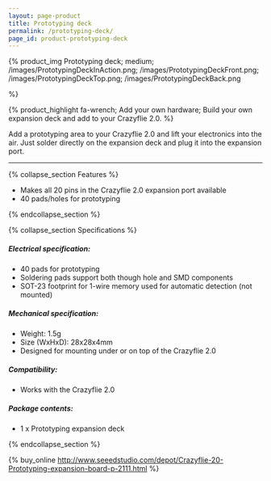 ```yaml
---
layout: page-product
title: Prototyping deck
permalink: /prototyping-deck/
page_id: product-prototyping-deck
---
```


{% product_img Prototyping deck; medium;
/images/PrototypingDeckInAction.png;
/images/PrototypingDeckFront.png;
/images/PrototypingDeckTop.png;
/images/PrototypingDeckBack.png



%}

{% product_highlight 
fa-wrench;
Add your own hardware;
Build your own expansion deck and add to your Crazyflie 2.0.
%}

Add a prototyping area to your Crazyflie 2.0 and lift your electronics
into the air. Just solder directly on the expansion deck and plug it
into the expansion port.

---

{% collapse_section Features %}

* Makes all 20 pins in the Crazyflie 2.0 expansion port available
* 40 pads/holes for prototyping

{% endcollapse_section %}

{% collapse_section Specifications %}
##### Electrical specification:

* 40 pads for prototyping
* Soldering pads support both though hole and SMD components
* SOT-23 footprint for 1-wire memory used for automatic detection (not mounted)

##### Mechanical specification:

* Weight: 1.5g
* Size (WxHxD): 28x28x4mm
* Designed for mounting under or on top of the Crazyflie 2.0

##### Compatibility:

* Works with the Crazyflie 2.0

##### Package contents:

* 1 x Prototyping expansion deck

{% endcollapse_section %}

{% buy_online http://www.seeedstudio.com/depot/Crazyflie-20-Prototyping-expansion-board-p-2111.html %}
